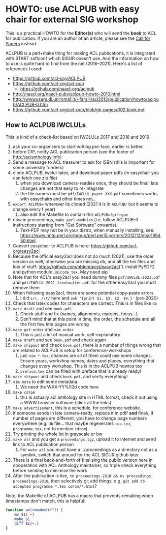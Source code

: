 # HOWTO: use ACLPUB with easy chair for external SIG workshop

This is a practical HOWTO for the **Editor(s)** who will send the **book** to
ACL for publication. If you are an author of an article, please see the
[Call for
Papers](https://github.com/acl-sigur/iwclul-latex/blob/master/README.md)
instead.

ACLPUB is a perl+make thing for making ACL publications, it is integrated with
START softconf which SIGUR doesn't use. And the information on how to use is
quite hard to find from the net (2016–2021). Here's a list of references I used:

* https://github.com/acl-org/ACLPUB
* https://github.com/acl-org/acl-pub
  * https://github.com/naacl-org/aclpub
* http://naacl.org/naacl-pubs/aclpub-howto-2010.html
* http://wwwusers.di.uniroma1.it/~faralli/acl2013/publication/howto/aclpub/ACLPUB-0.htm
* https://github.com/acl-org/acl-pub/blob/gh-pages/002.book.md

## How to ACLPUB IWCLULs

This is kind of a check-list based on IWCLULs 2017 and 2018 and 2019.

1. ask your co-organisers to start writing pre-face, earlier is better.
1. before CfP, notify ACL publication person (see the footer of
   http://aclanthology.info)
1. Send a message to ACL treasurer to ask for ISBN (this is important for some
   university funders)
1. clone ACLPUB, iwclul-latex, and download paper pdfs (in easychair you can
   fetch one zip file)
   1. when you download camera-readies once, they should be final; late changes
   are not that easy to re-integrate
   1. the file names must be `pdf/IWCLUL_paper_XXX.pdf` sometimes works with
   easychairs and other times not...
1. `export ACLPUB=` wherever its cloned (2021 it is in `ACLPUB/` but it seems to
   change every f year)
   1. also edit the Makefile to contain this `ACLPUB=fgrfrgae`
1. now in proceedings, `make perl-modules` (i.e. follow ACLPUB-0 instructions
   starting from "Get Software" onwards).
    1. Text-PDF may not be in your distro, when manually installing, see:
      https://www.nntp.perl.org/group/perl.perl5.porters/2012/12/msg196450.html.
1. Convert easychair to ACLPUB is here: https://github.com/acl-org/easy2acl
  1. Because the official easy2acl does not do much (2021), use the older
    version as well, otherwise you are missing db, and all the tex files and
    lots of stuff: https://github.com/nblomqvist/easy2acl
    1. Install PyPDF2 and python module `unicode_tex`. May need pip
  1. Note that for ACL's easy2acl you need dummy files `pdf/IWCLUL-2021.pdf`
    and `pdf/IWCLUL-2021_frontmatter.pdf` for the other easy2acl you must remove
    them
1. When following easy2acl, there are some potential copy-paste errors
    1. I did `s/\. /\t/` here and `awk '{print $1, $3, $2, $4;}'` (pre-2020)
1. Check that latex codes for characters are correct. This is in files like `db`
1. `make draft` and see `book.pdf`.
    1. Check stuff and fix (names, alignments, margins, focus...)
    1. Don't mind that at this point in time, the order, the schedule and all the first few title pages are wrong
1. `make get-order` and `vim order`
    1. This is just a lot of manual work, self-explanatory
1. `make draft` and see `book.pdf` and check again
1. `make shipout` and check `book.pdf`, there is a number of things wrong that
   are related to ACLPUB is setup for conference-workshops
    1. just `vim *.tex`, chances are all of them could use some changes. Ensure
    years, workshop names, dates and places, everything that changes every
    workshop. This is in the ACLPUB howtos too
    1. `preface.tex` can be filled with preface that is already ready!
1. `make shipout` and check `book.pdf`, and  verify everything!
1. `vim meta` to edit some metadata.
    1. We need the WXX-YY%02d code here
1. `make cdrom`
    1. this is actually acl anthology site in HTML format, check it out using a
       WWW browser software (click all the links)
1. `make advertisement`, this is a schedule, for conference website.
1. if someone sends in late camera-ready, replace it in pdf/ **and** final/, if
   number of pages are different, you have to change page numbers everywhere
   (e.g. `db` file... that maybe regenerates `toc.tex`, `programme.tex`, not to
   mention `cdrom`).
1. Try printing the whole lot in grayscale or bw
1. `make all` and you get a `proceedings.tgz`, upload it to internet and send
   link to ACL publication person
   1. For `make all` you must have a ../proceedings as a directory not as a
      symlink, switch that around for the ACL SIGUR github later
1. There is a final back-and-forth of finalising the public version here in
   cooperation with ACL Anthology maintainer, so triple check everything before
   sending to minimise the work
1. After the publication is live, `rm proceedings-2018 && mv proceedings
   proceedings-2018`, then selectively git add things, e.g. `git add db
   accepted programme *.tex cdrom/*.html`?

Note, the Makefile of ACLPUB has a macro that prevents remaking when timestamps
don't match, this is helpful:

```bash
function aclremakediff() {
    mv $1{,~}
    make $1
    diff $1{~,}
}
```


